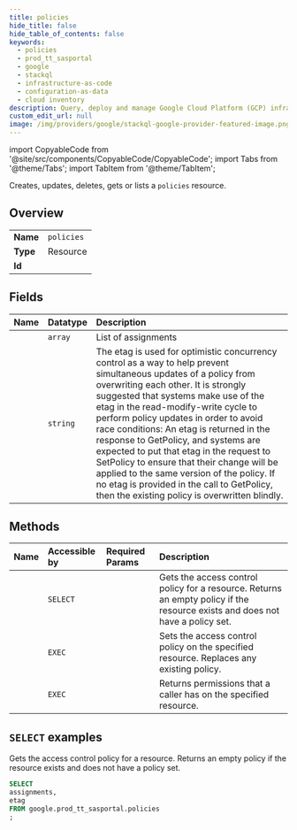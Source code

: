 ```yaml
---
title: policies
hide_title: false
hide_table_of_contents: false
keywords:
  - policies
  - prod_tt_sasportal
  - google
  - stackql
  - infrastructure-as-code
  - configuration-as-data
  - cloud inventory
description: Query, deploy and manage Google Cloud Platform (GCP) infrastructure and resources using SQL
custom_edit_url: null
image: /img/providers/google/stackql-google-provider-featured-image.png
---
```


import CopyableCode from '@site/src/components/CopyableCode/CopyableCode';
import Tabs from '@theme/Tabs';
import TabItem from '@theme/TabItem';

Creates, updates, deletes, gets or lists a <code>policies</code> resource.

## Overview
<table><tbody>
<tr><td><b>Name</b></td><td><code>policies</code></td></tr>
<tr><td><b>Type</b></td><td>Resource</td></tr>
<tr><td><b>Id</b></td><td><CopyableCode code="google.prod_tt_sasportal.policies" /></td></tr>
</tbody></table>

## Fields
| Name | Datatype | Description |
|:-----|:---------|:------------|
| <CopyableCode code="assignments" /> | `array` | List of assignments |
| <CopyableCode code="etag" /> | `string` | The etag is used for optimistic concurrency control as a way to help prevent simultaneous updates of a policy from overwriting each other. It is strongly suggested that systems make use of the etag in the read-modify-write cycle to perform policy updates in order to avoid race conditions: An etag is returned in the response to GetPolicy, and systems are expected to put that etag in the request to SetPolicy to ensure that their change will be applied to the same version of the policy. If no etag is provided in the call to GetPolicy, then the existing policy is overwritten blindly. |

## Methods
| Name | Accessible by | Required Params | Description |
|:-----|:--------------|:----------------|:------------|
| <CopyableCode code="policies_get" /> | `SELECT` | <CopyableCode code="" /> | Gets the access control policy for a resource. Returns an empty policy if the resource exists and does not have a policy set. |
| <CopyableCode code="policies_set" /> | `EXEC` | <CopyableCode code="" /> | Sets the access control policy on the specified resource. Replaces any existing policy. |
| <CopyableCode code="policies_test" /> | `EXEC` | <CopyableCode code="" /> | Returns permissions that a caller has on the specified resource. |

## `SELECT` examples

Gets the access control policy for a resource. Returns an empty policy if the resource exists and does not have a policy set.

```sql
SELECT
assignments,
etag
FROM google.prod_tt_sasportal.policies
;
```
